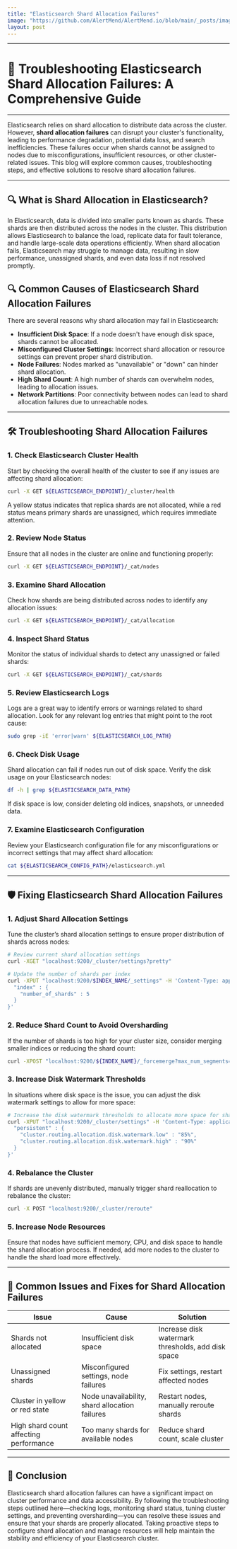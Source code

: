 ```yaml
---
title: "Elasticsearch Shard Allocation Failures"
image: "https://github.com/AlertMend/AlertMend.io/blob/main/_posts/images/elastic_search_shard_allocation_failures.png?raw=true"
layout: post
---
```


---
# 🚨 **Troubleshooting Elasticsearch Shard Allocation Failures: A Comprehensive Guide**
---


Elasticsearch relies on shard allocation to distribute data across the cluster. However, **shard allocation failures** can disrupt your cluster's functionality, leading to performance degradation, potential data loss, and search inefficiencies. These failures occur when shards cannot be assigned to nodes due to misconfigurations, insufficient resources, or other cluster-related issues. This blog will explore common causes, troubleshooting steps, and effective solutions to resolve shard allocation failures.

---

## 🔍 **What is Shard Allocation in Elasticsearch?**
In Elasticsearch, data is divided into smaller parts known as shards. These shards are then distributed across the nodes in the cluster. This distribution allows Elasticsearch to balance the load, replicate data for fault tolerance, and handle large-scale data operations efficiently. When shard allocation fails, Elasticsearch may struggle to manage data, resulting in slow performance, unassigned shards, and even data loss if not resolved promptly.

## 🔍 **Common Causes of Elasticsearch Shard Allocation Failures**

There are several reasons why shard allocation may fail in Elasticsearch:
- **Insufficient Disk Space**: If a node doesn't have enough disk space, shards cannot be allocated.
- **Misconfigured Cluster Settings**: Incorrect shard allocation or resource settings can prevent proper shard distribution.
- **Node Failures**: Nodes marked as "unavailable" or "down" can hinder shard allocation.
- **High Shard Count**: A high number of shards can overwhelm nodes, leading to allocation issues.
- **Network Partitions**: Poor connectivity between nodes can lead to shard allocation failures due to unreachable nodes.

---

## 🛠️ **Troubleshooting Shard Allocation Failures**

### 1. **Check Elasticsearch Cluster Health**
Start by checking the overall health of the cluster to see if any issues are affecting shard allocation:
```bash
curl -X GET ${ELASTICSEARCH_ENDPOINT}/_cluster/health
```
A yellow status indicates that replica shards are not allocated, while a red status means primary shards are unassigned, which requires immediate attention.

### 2. **Review Node Status**
Ensure that all nodes in the cluster are online and functioning properly:
```bash
curl -X GET ${ELASTICSEARCH_ENDPOINT}/_cat/nodes
```

### 3. **Examine Shard Allocation**
Check how shards are being distributed across nodes to identify any allocation issues:
```bash
curl -X GET ${ELASTICSEARCH_ENDPOINT}/_cat/allocation
```

### 4. **Inspect Shard Status**
Monitor the status of individual shards to detect any unassigned or failed shards:
```bash
curl -X GET ${ELASTICSEARCH_ENDPOINT}/_cat/shards
```

### 5. **Review Elasticsearch Logs**
Logs are a great way to identify errors or warnings related to shard allocation. Look for any relevant log entries that might point to the root cause:
```bash
sudo grep -iE 'error|warn' ${ELASTICSEARCH_LOG_PATH}
```

### 6. **Check Disk Usage**
Shard allocation can fail if nodes run out of disk space. Verify the disk usage on your Elasticsearch nodes:
```bash
df -h | grep ${ELASTICSEARCH_DATA_PATH}
```
If disk space is low, consider deleting old indices, snapshots, or unneeded data.

### 7. **Examine Elasticsearch Configuration**
Review your Elasticsearch configuration file for any misconfigurations or incorrect settings that may affect shard allocation:
```bash
cat ${ELASTICSEARCH_CONFIG_PATH}/elasticsearch.yml
```

---

## 🛡️ **Fixing Elasticsearch Shard Allocation Failures**

### 1. **Adjust Shard Allocation Settings**
Tune the cluster’s shard allocation settings to ensure proper distribution of shards across nodes:
```bash
# Review current shard allocation settings
curl -XGET "localhost:9200/_cluster/settings?pretty"

# Update the number of shards per index
curl -XPUT "localhost:9200/$INDEX_NAME/_settings" -H 'Content-Type: application/json' -d '{
  "index" : {
    "number_of_shards" : 5
  }
}'
```
### 2. **Reduce Shard Count to Avoid Oversharding**
If the number of shards is too high for your cluster size, consider merging smaller indices or reducing the shard count:
```bash
curl -XPOST "localhost:9200/${INDEX_NAME}/_forcemerge?max_num_segments=1"
```

### 3. **Increase Disk Watermark Thresholds**
In situations where disk space is the issue, you can adjust the disk watermark settings to allow for more space:
```bash
# Increase the disk watermark thresholds to allocate more space for shards
curl -XPUT "localhost:9200/_cluster/settings" -H 'Content-Type: application/json' -d '{
  "persistent" : {
    "cluster.routing.allocation.disk.watermark.low" : "85%",
    "cluster.routing.allocation.disk.watermark.high" : "90%"
  }
}'
```

### 4. **Rebalance the Cluster**
If shards are unevenly distributed, manually trigger shard reallocation to rebalance the cluster:
```bash
curl -X POST "localhost:9200/_cluster/reroute"
```

### 5. **Increase Node Resources**
Ensure that nodes have sufficient memory, CPU, and disk space to handle the shard allocation process. If needed, add more nodes to the cluster to handle the shard load more effectively.

---

## 🔄 **Common Issues and Fixes for Shard Allocation Failures**

| **Issue**                              | **Cause**                                      | **Solution**                                      |
|----------------------------------------|------------------------------------------------|---------------------------------------------------|
| Shards not allocated                   | Insufficient disk space                        | Increase disk watermark thresholds, add disk space|
| Unassigned shards                      | Misconfigured settings, node failures          | Fix settings, restart affected nodes              |
| Cluster in yellow or red state         | Node unavailability, shard allocation failures | Restart nodes, manually reroute shards            |
| High shard count affecting performance | Too many shards for available nodes            | Reduce shard count, scale cluster                 |

---

## 🚀 **Conclusion**

Elasticsearch shard allocation failures can have a significant impact on cluster performance and data accessibility. By following the troubleshooting steps outlined here—checking logs, monitoring shard status, tuning cluster settings, and preventing oversharding—you can resolve these issues and ensure that your shards are properly allocated. Taking proactive steps to configure shard allocation and manage resources will help maintain the stability and efficiency of your Elasticsearch cluster.
